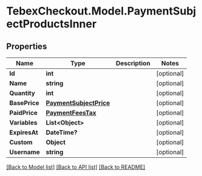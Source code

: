 # TebexCheckout.Model.PaymentSubjectProductsInner

## Properties

Name | Type | Description | Notes
------------ | ------------- | ------------- | -------------
**Id** | **int** |  | [optional] 
**Name** | **string** |  | [optional] 
**Quantity** | **int** |  | [optional] 
**BasePrice** | [**PaymentSubjectPrice**](PaymentSubjectPrice.md) |  | [optional] 
**PaidPrice** | [**PaymentFeesTax**](PaymentFeesTax.md) |  | [optional] 
**Variables** | **List&lt;Object&gt;** |  | [optional] 
**ExpiresAt** | **DateTime?** |  | [optional] 
**Custom** | **Object** |  | [optional] 
**Username** | **string** |  | [optional] 

[[Back to Model list]](../README.md#documentation-for-models) [[Back to API list]](../README.md#documentation-for-api-endpoints) [[Back to README]](../README.md)

